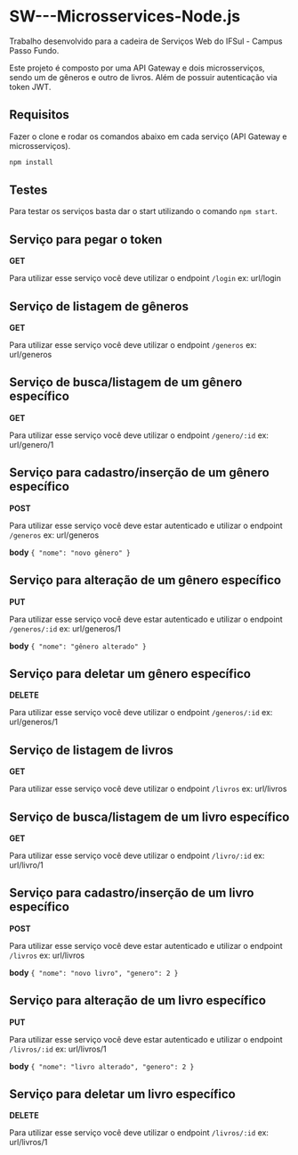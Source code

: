 # SW---Microsservices-Node.js
Trabalho desenvolvido para a cadeira de Serviços Web do IFSul - Campus Passo Fundo.

Este projeto é composto por uma API Gateway e dois microsserviços, sendo um de gêneros e outro de livros. Além de possuir autenticação via token JWT.

## Requisitos

Fazer o clone e rodar os comandos abaixo em cada serviço (API Gateway e microsserviços).

```bash
npm install
```

## Testes

Para testar os serviços basta dar o start utilizando o comando `npm start`.

## Serviço para pegar o token

**GET**

Para utilizar esse serviço você deve utilizar o endpoint `/login`
ex: url/login

## Serviço de listagem de gêneros

**GET**

Para utilizar esse serviço você deve utilizar o endpoint `/generos`
ex: url/generos

## Serviço de busca/listagem de um gênero específico

**GET**

Para utilizar esse serviço você deve utilizar o endpoint `/genero/:id`
ex: url/genero/1

## Serviço para cadastro/inserção de um gênero específico

**POST**

Para utilizar esse serviço você deve estar autenticado e utilizar o endpoint
`/generos`
ex: url/generos

**body**
`
{
    "nome": "novo gênero"
}
`

## Serviço para alteração de um gênero específico

**PUT**

Para utilizar esse serviço você deve estar autenticado e utilizar o endpoint
`/generos/:id`
ex: url/generos/1

**body**
`
{
    "nome": "gênero alterado"
}
`
## Serviço para deletar um gênero específico

**DELETE**

Para utilizar esse serviço você deve utilizar o endpoint `/generos/:id`
ex: url/generos/1

## Serviço de listagem de livros

**GET**

Para utilizar esse serviço você deve utilizar o endpoint `/livros`
ex: url/livros

## Serviço de busca/listagem de um livro específico

**GET**

Para utilizar esse serviço você deve utilizar o endpoint `/livro/:id`
ex: url/livro/1

## Serviço para cadastro/inserção de um livro específico

**POST**

Para utilizar esse serviço você deve estar autenticado e utilizar o endpoint
`/livros`
ex: url/livros

**body**
`
{
    "nome": "novo livro",
    "genero": 2
}
`

## Serviço para alteração de um livro específico

**PUT**

Para utilizar esse serviço você deve estar autenticado e utilizar o endpoint
`/livros/:id`
ex: url/livros/1

**body**
`
{
    "nome": "livro alterado",
    "genero": 2
}
`

## Serviço para deletar um livro específico

**DELETE**

Para utilizar esse serviço você deve utilizar o endpoint `/livros/:id`
ex: url/livros/1





